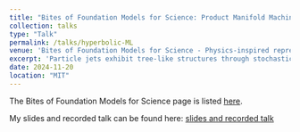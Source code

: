 ```yaml
---
title: "Bites of Foundation Models for Science: Product Manifold Machine Learning for Physics"
collection: talks
type: "Talk"
permalink: /talks/hyperbolic-ML
venue: 'Bites of Foundation Models for Science - Physics-inspired representaions'
excerpt: 'Particle jets exhibit tree-like structures through stochastic showering and hadronization. The hierarchical nature of these structures aligns naturally with hyperbolic space, a non-Euclidean geometry that captures hierarchy intrinsically. Drawing upon the foundations of geometric learning, we introduce hyperbolic transformer models tailored for tasks relevant to jet analyses, such as classification and representation learning. Through jet embeddings and jet tagging evaluations, our hyperbolic approach outperforms its Euclidean counterparts. These findings underscore the potential of using hyperbolic geometric representations in advancing jet physics analyses.'
date: 2024-11-20
location: "MIT"
---
```

The Bites of Foundation Models for Science page is listed [here](https://indico.cern.ch/event/1473554/).

My slides and recorded talk can be found here: [slides and recorded talk](https://indico.cern.ch/event/1473554/contributions/6238671/)
